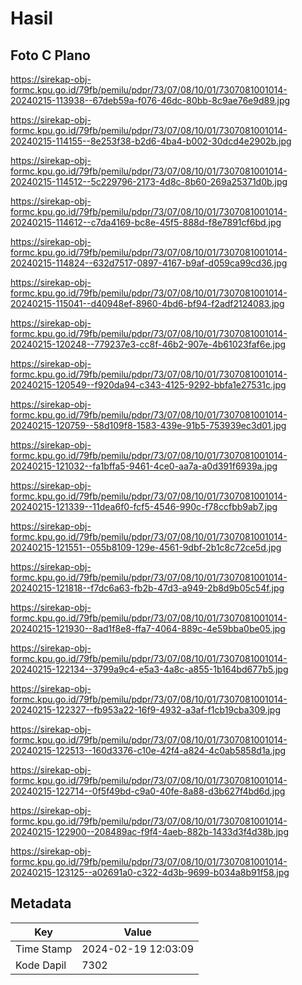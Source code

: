 # Hasil

## Foto C Plano

https://sirekap-obj-formc.kpu.go.id/79fb/pemilu/pdpr/73/07/08/10/01/7307081001014-20240215-113938--67deb59a-f076-46dc-80bb-8c9ae76e9d89.jpg

https://sirekap-obj-formc.kpu.go.id/79fb/pemilu/pdpr/73/07/08/10/01/7307081001014-20240215-114155--8e253f38-b2d6-4ba4-b002-30dcd4e2902b.jpg

https://sirekap-obj-formc.kpu.go.id/79fb/pemilu/pdpr/73/07/08/10/01/7307081001014-20240215-114512--5c229796-2173-4d8c-8b60-269a25371d0b.jpg

https://sirekap-obj-formc.kpu.go.id/79fb/pemilu/pdpr/73/07/08/10/01/7307081001014-20240215-114612--c7da4169-bc8e-45f5-888d-f8e7891cf6bd.jpg

https://sirekap-obj-formc.kpu.go.id/79fb/pemilu/pdpr/73/07/08/10/01/7307081001014-20240215-114824--632d7517-0897-4167-b9af-d059ca99cd36.jpg

https://sirekap-obj-formc.kpu.go.id/79fb/pemilu/pdpr/73/07/08/10/01/7307081001014-20240215-115041--d40948ef-8960-4bd6-bf94-f2adf2124083.jpg

https://sirekap-obj-formc.kpu.go.id/79fb/pemilu/pdpr/73/07/08/10/01/7307081001014-20240215-120248--779237e3-cc8f-46b2-907e-4b61023faf6e.jpg

https://sirekap-obj-formc.kpu.go.id/79fb/pemilu/pdpr/73/07/08/10/01/7307081001014-20240215-120549--f920da94-c343-4125-9292-bbfa1e27531c.jpg

https://sirekap-obj-formc.kpu.go.id/79fb/pemilu/pdpr/73/07/08/10/01/7307081001014-20240215-120759--58d109f8-1583-439e-91b5-753939ec3d01.jpg

https://sirekap-obj-formc.kpu.go.id/79fb/pemilu/pdpr/73/07/08/10/01/7307081001014-20240215-121032--fa1bffa5-9461-4ce0-aa7a-a0d391f6939a.jpg

https://sirekap-obj-formc.kpu.go.id/79fb/pemilu/pdpr/73/07/08/10/01/7307081001014-20240215-121339--11dea6f0-fcf5-4546-990c-f78ccfbb9ab7.jpg

https://sirekap-obj-formc.kpu.go.id/79fb/pemilu/pdpr/73/07/08/10/01/7307081001014-20240215-121551--055b8109-129e-4561-9dbf-2b1c8c72ce5d.jpg

https://sirekap-obj-formc.kpu.go.id/79fb/pemilu/pdpr/73/07/08/10/01/7307081001014-20240215-121818--f7dc6a63-fb2b-47d3-a949-2b8d9b05c54f.jpg

https://sirekap-obj-formc.kpu.go.id/79fb/pemilu/pdpr/73/07/08/10/01/7307081001014-20240215-121930--8ad1f8e8-ffa7-4064-889c-4e59bba0be05.jpg

https://sirekap-obj-formc.kpu.go.id/79fb/pemilu/pdpr/73/07/08/10/01/7307081001014-20240215-122134--3799a9c4-e5a3-4a8c-a855-1b164bd677b5.jpg

https://sirekap-obj-formc.kpu.go.id/79fb/pemilu/pdpr/73/07/08/10/01/7307081001014-20240215-122327--fb953a22-16f9-4932-a3af-f1cb19cba309.jpg

https://sirekap-obj-formc.kpu.go.id/79fb/pemilu/pdpr/73/07/08/10/01/7307081001014-20240215-122513--160d3376-c10e-42f4-a824-4c0ab5858d1a.jpg

https://sirekap-obj-formc.kpu.go.id/79fb/pemilu/pdpr/73/07/08/10/01/7307081001014-20240215-122714--0f5f49bd-c9a0-40fe-8a88-d3b627f4bd6d.jpg

https://sirekap-obj-formc.kpu.go.id/79fb/pemilu/pdpr/73/07/08/10/01/7307081001014-20240215-122900--208489ac-f9f4-4aeb-882b-1433d3f4d38b.jpg

https://sirekap-obj-formc.kpu.go.id/79fb/pemilu/pdpr/73/07/08/10/01/7307081001014-20240215-123125--a02691a0-c322-4d3b-9699-b034a8b91f58.jpg


## Metadata

| Key        | Value               |
| ---------- | ------------------- |
| Time Stamp | 2024-02-19 12:03:09 |
| Kode Dapil | 7302                |



